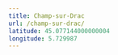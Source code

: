 ```yaml
---
title: Champ-sur-Drac
url: /champ-sur-drac/
latitude: 45.077144000000004
longitude: 5.729987
---
```

